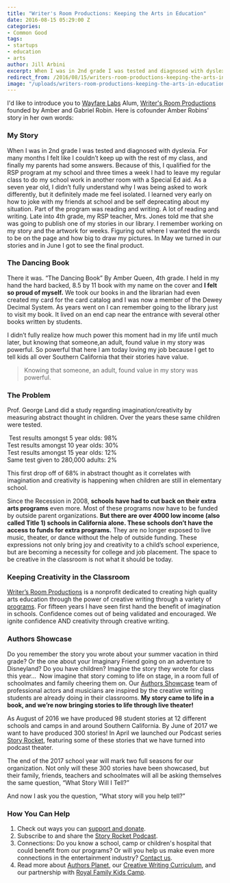 ```yaml
---
title: "Writer's Room Productions: Keeping the Arts in Education"
date: 2016-08-15 05:29:00 Z
categories:
- Common Good
tags:
- startups
- education
- arts
author: Jill Arbini
excerpt: When I was in 2nd grade I was tested and diagnosed with dyslexia. For many months I felt like I couldn’t keep up with the rest of my class, and finally my parents had some answers. Because of this, I qualified for the RSP program at my school and three times a week I had to leave my regular class to do my school work in another room with a Special Ed aid. As a seven year old, I didn’t fully understand why I was being asked to work differently, but it definitely made me feel isolated. I learned very early on how to joke with my friends at school and be self deprecating about my situation.
redirect_from: /2016/08/15/writers-room-productions-keeping-the-arts-in-education/
image: "/uploads/writers-room-productions-keeping-the-arts-in-education.jpg"
---
```


I'd like to introduce you to [Wayfare Labs](http://wayfarelabs.org) Alum, [Writer's Room Productions](http://writersroomproductions.org) founded by Amber and Gabriel Robin. Here is cofounder Amber Robins' story in her own words:

### My Story
When I was in 2nd grade I was tested and diagnosed with dyslexia. For many months I felt like I couldn’t keep up with the rest of my class, and finally my parents had some answers. Because of this, I qualified for the RSP program at my school and three times a week I had to leave my regular class to do my school work in another room with a Special Ed aid. As a seven year old, I didn’t fully understand why I was being asked to work differently, but it definitely made me feel isolated. I learned very early on how to joke with my friends at school and be self deprecating about my situation. Part of the program was reading and writing. A lot of reading and writing. Late into 4th grade, my RSP teacher, Mrs. Jones told me that she was going to publish one of my stories in our library. I remember working on my story and the artwork for weeks. Figuring out where I wanted the words to be on the page and how big to draw my pictures. In May we turned in our stories and in June I got to see the final product.

### The Dancing Book
There it was. “The Dancing Book” By Amber Queen, 4th grade. I held in my hand the hard backed, 8.5 by 11 book with my name on the cover and **I felt so proud of myself.** We took our books in and the librarian had even created my card for the card catalog and I was now a member of the Dewey Decimal System. As years went on I can remember going to the library just to visit my book. It lived on an end cap near the entrance with several other books written by students.

I didn’t fully realize how much power this moment had in my life until much later, but knowing that someone,an adult, found value in my story was powerful. So powerful that here I am today loving my job because I get to tell kids all over Southern California that their stories have value.

> Knowing that someone, an adult, found value in my story was powerful.

### The Problem
Prof. George Land did a study regarding imagination/creativity by measuring abstract thought in children. Over the years these same children were tested.

 Test results amongst 5 year olds: 98%  
Test results amongst 10 year olds: 30%  
Test results amongst 15 year olds: 12%  
Same test given to 280,000 adults: 2%

This first drop off of 68% in abstract thought as it correlates with imagination and creativity is happening when children are still in elementary school.

Since the Recession in 2008, **schools have had to cut back on their extra arts programs** even more. Most of these programs now have to be funded by outside parent organizations. **But there are over 4000 low income (also called Title 1) schools in California alone. These schools don’t have the access to funds for extra programs.** They are no longer exposed to live music, theater, or dance without the help of outside funding. These expressions not only bring joy and creativity to a child’s school experience, but are becoming a necessity for college and job placement. The space to be creative in the classroom is not what it should be today.

### Keeping Creativity in the Classroom
[Writer’s Room Productions](http://writersroomproductions.org) is a nonprofit dedicated to creating high quality arts education through the power of creative writing through a variety of [programs](http://www.writersroomproductions.org/programs). For fifteen years I have seen first hand the benefit of imagination in schools. Confidence comes out of being validated and encouraged. We ignite confidence AND creativity through creative writing.

### Authors Showcase
Do you remember the story you wrote about your summer vacation in third grade? Or the one about your Imaginary Friend going on an adventure to Disneyland? Do you have children? Imagine the story they wrote for class this year...  Now imagine that story coming to life on stage, in a room full of schoolmates and family cheering them on. Our [Authors Showcase](http://www.writersroomproductions.org/programs#AUTHORSSHOWCASE) team of professional actors and musicians are inspired by the creative writing students are already doing in their classrooms. **My story came to life in a book, and we’re now bringing stories to life through live theater!**

As August of 2016 we have produced 98 student stories at 12 different schools and camps in and around Southern California. By June of 2017 we want to have produced 300 stories! In April we launched our Podcast series [Story Rocket](http://www.writersroomproductions.org/podcast), featuring some of these stories that we have turned into podcast theater.

The end of the 2017 school year will mark two full seasons for our organization. Not only will these 300 stories have been showcased, but their family, friends, teachers and schoolmates will all be asking themselves the same question, “What Story Will I Tell?” 

And now I ask you the question, “What story will you help tell?”

### How You Can Help
1. Check out ways you can [support and donate](http://www.writersroomproductions.org/get-involved).
2. Subscribe to and share the [Story Rocket Podcast](http://www.writersroomproductions.org/podcast).
3. Connections: Do you know a school, camp or children's hospital that could benefit from our programs? Or will you help us make even more connections in the entertainment industry? [Contact us](mailto:programs@writersroomproductions.org).
4. Read more about [Authors Planet](http://www.writersroomproductions.org/programs#AUTHORSPLANET), our [Creative Writing Curriculum](https://gospaces.com/s/StM_), and our partnership with [Royal Family Kids Camp](https://www.classy.org/checkout/donation?eid=67944).
